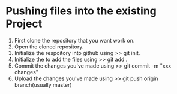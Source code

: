 # Pushing files into the existing Project
1. First clone the repository that you want work on.
2. Open the cloned repository.
3. Initialize the respoitory into github using >> git init.
4. Initialize the to add the files using >> git add .
5. Commit the changes you've made using >> git commit -m "xxx changes"
6. Upload the changes you've made using >> git push origin branch(usually master)
